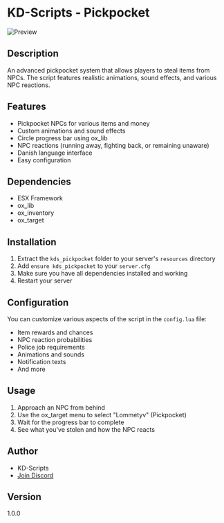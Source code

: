 # KD-Scripts - Pickpocket

![Preview](https://cdn.discordapp.com/attachments/1374029346607726604/1375416216960897054/KD-Scripts.Pickpocket.jpg?ex=68319bac&is=68304a2c&hm=a92f084893f483fd9d4fcbd17bea7e3e8c597b345bbf8ca747f373097be02b99&)

## Description
An advanced pickpocket system that allows players to steal items from NPCs. The script features realistic animations, sound effects, and various NPC reactions.

## Features
- Pickpocket NPCs for various items and money
- Custom animations and sound effects
- Circle progress bar using ox_lib
- NPC reactions (running away, fighting back, or remaining unaware)
- Danish language interface
- Easy configuration

## Dependencies
- ESX Framework
- ox_lib
- ox_inventory
- ox_target

## Installation
1. Extract the `kds_pickpocket` folder to your server's `resources` directory
2. Add `ensure kds_pickpocket` to your `server.cfg`
3. Make sure you have all dependencies installed and working
4. Restart your server

## Configuration
You can customize various aspects of the script in the `config.lua` file:
- Item rewards and chances
- NPC reaction probabilities
- Police job requirements
- Animations and sounds
- Notification texts
- And more

## Usage
1. Approach an NPC from behind
2. Use the ox_target menu to select "Lommetyv" (Pickpocket)
3. Wait for the progress bar to complete
4. See what you've stolen and how the NPC reacts

## Author
- KD-Scripts  
- [Join Discord](https://discord.gg/43CeeMUfxW)

## Version
1.0.0
